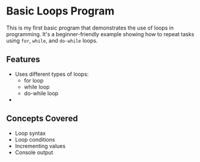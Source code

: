 #  Basic Loops Program

This is my first basic program that demonstrates the use of loops in programming.
It's a beginner-friendly example showing how to repeat tasks using `for`, `while`, and `do-while` loops.

##  Features

- Uses different types of loops:
  - for loop
  - while loop
  - do-while loop
-
##  Concepts Covered

- Loop syntax
- Loop conditions
- Incrementing values
- Console output


